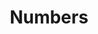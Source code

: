---
title: "Numbers"
linkTitle: "Numbers"
description: "This section includes all reference documentation for number data types."
weight: 10
---